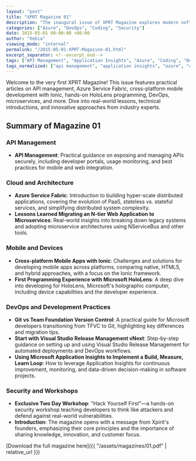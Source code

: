 ```yaml
---
layout: "post"
title: "XPRT Magazine 01"
description: "The inaugural issue of XPRT Magazine explores modern software development, cloud, DevOps, and innovative technologies, featuring hands-on experiences and practical guidance."
categories: ["Azure", "DevOps", "Coding", "Security"]
date: 2015-05-01 00:00:00 +00:00
author: "Xebia"
viewing_mode: "internal"
permalink: "/2015-05-01-XPRT-Magazine-01.html"
excerpt_separator: <!--excerpt_end-->
tags: ["API Management", "Application Insights", "Azure", "Coding", "DevOps", "HoloLens", "Ionic", "Magazines", "Microservices", "Mobile Apps", "Security", "Service Fabric", "Version Control", "Visual Studio"]
tags_normalized: ["api management", "application insights", "azure", "coding", "devops", "hololens", "ionic", "magazines", "microservices", "mobile apps", "security", "service fabric", "version control", "visual studio"]
---
```


Welcome to the very first XPRT Magazine! This issue features practical articles on API management, Azure Service Fabric, cross-platform mobile development with Ionic, hands-on HoloLens programming, DevOps, microservices, and more. Dive into real-world lessons, technical introductions, and innovative approaches from industry experts.
<!--excerpt_end-->

## Summary of Magazine 01

### API Management

- **API Management**: Practical guidance on exposing and managing APIs securely, including developer portals, usage monitoring, and best practices for mobile and web integration.

### Cloud and Architecture

- **Azure Service Fabric**: Introduction to building hyper-scale distributed applications, covering the evolution of PaaS, stateless vs. stateful services, and simplifying distributed system complexity.
- **Lessons Learned Migrating an N-tier Web Application to Microservices**: Real-world insights into breaking down legacy systems and adopting microservice architectures using NServiceBus and other tools.

### Mobile and Devices

- **Cross-platform Mobile Apps with Ionic**: Challenges and solutions for developing mobile apps across platforms, comparing native, HTML5, and hybrid approaches, with a focus on the Ionic framework.
- **First Programming Experience with Microsoft HoloLens**: A deep dive into developing for HoloLens, Microsoft's holographic computer, including device capabilities and the developer experience.

### DevOps and Development Practices

- **Git vs Team Foundation Version Control**: A practical guide for Microsoft developers transitioning from TFVC to Git, highlighting key differences and migration tips.
- **Start with Visual Studio Release Management vNext**: Step-by-step guidance on setting up and using Visual Studio Release Management for automated deployments and DevOps workflows.
- **Using Microsoft Application Insights to Implement a Build, Measure, Learn Loop**: How to leverage Application Insights for continuous improvement, monitoring, and data-driven decision-making in software projects.

### Security and Workshops

- **Exclusive Two Day Workshop**: "Hack Yourself First"—a hands-on security workshop teaching developers to think like attackers and defend against real-world vulnerabilities.
- **Introduction**: The magazine opens with a message from Xpirit's founders, emphasizing their core principles and the importance of sharing knowledge, innovation, and customer focus.

[Download the full magazine here]({{ "/assets/magazines/01.pdf" | relative_url }})
